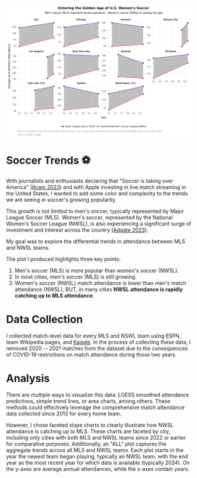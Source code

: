 ![](golden_age_of_womens_soccer.png)

# Soccer Trends :soccer:

With journalists and enthusiasts declaring that "Soccer is taking over America" [(Ikram 2023)](https://fortune.com/2023/09/29/soccer-taking-over-america-apple-win-sports-streaming-wars-mls-deal-aden-ikram/) and with Apple investing in live match streaming in the United States, I wanted to add some color and complexity to the trends we are seeing in soccer's growing popularity. 

This growth is not limited to men's soccer, typically represented by Major League Soccer (MLS). Women's soccer, represented by the National Women's Soccer League (NWSL), is also experiencing a significant surge of investment and interest across the country [(Adgate 2023)](https://www.forbes.com/sites/bradadgate/2023/11/14/the-nwsl-had-a-record-breaking-year-with-more-growth-is-expected/).

My goal was to explore the differential trends in attendance between MLS and NWSL teams. 

The plot I produced highlights three key points:
1. Men's soccer (MLS) is more popular than women's soccer (NWSL).
2. In most cities, men's soccer (MLS) is still growing.
3. Women's soccer (NWSL) match attendance is lower than men's match attendance (NWSL), BUT, in many cities **NWSL attendance is rapidly catching up to MLS attendance**.

# Data Collection

I collected match-level data for every MLS and NSWL team using ESPN, team Wikipedia pages, and [Kaggle](https://www.kaggle.com/datasets/josephvm/major-league-soccer-dataset). In the process of collecting these data, I removed 2020 -- 2021 matches from the dataset due to the consequences of COVID-19 restrictions on match attendance during those two years.

# Analysis

There are multiple ways to visualize this data: LOESS smoothed attendance predictions, simple trend lines, or area charts, among others. These methods could effectively leverage the comprehensive match attendance data collected since 2013 for every home team.

However, I chose faceted slope charts to clearly illustrate how NWSL attendance is catching up to MLS. These charts are faceted by city, including only cities with both MLS and NWSL teams since 2022 or earlier for comparative purposes. Additionally, an "ALL" plot captures the aggregate trends across all MLS and NWSL teams. Each plot starts in the year the newest team began playing, typically an NWSL team, with the end year as the most recent year for which data is available (typically 2024). On the y-axes are average annual attendances, while the x-axes contain years.
